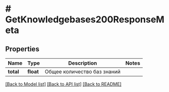 # # GetKnowledgebases200ResponseMeta

## Properties

Name | Type | Description | Notes
------------ | ------------- | ------------- | -------------
**total** | **float** | Общее количество баз знаний |

[[Back to Model list]](../../README.md#models) [[Back to API list]](../../README.md#endpoints) [[Back to README]](../../README.md)

